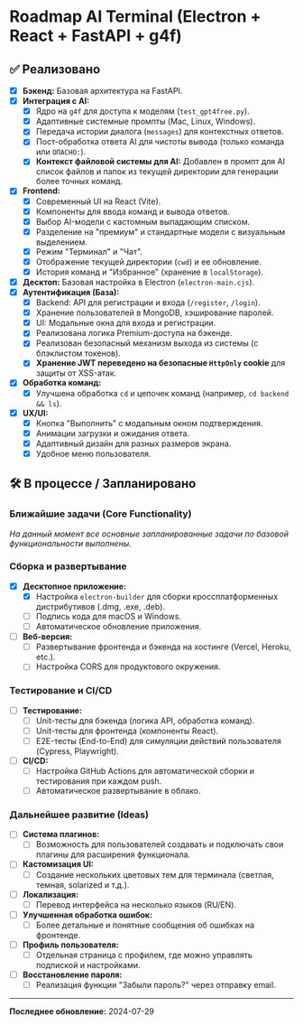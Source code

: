 # Roadmap AI Terminal (Electron + React + FastAPI + g4f)

## ✅ Реализовано
- [x] **Бэкенд:** Базовая архитектура на FastAPI.
- [x] **Интеграция с AI:**
    - [x] Ядро на `g4f` для доступа к моделям (`test_gpt4free.py`).
    - [x] Адаптивные системные промпты (Mac, Linux, Windows).
    - [x] Передача истории диалога (`messages`) для контекстных ответов.
    - [x] Пост-обработка ответа AI для чистоты вывода (только команда или `ОПАСНО:`).
    - [x] **Контекст файловой системы для AI:** Добавлен в промпт для AI список файлов и папок из текущей директории для генерации более точных команд.
- [x] **Frontend:**
    - [x] Современный UI на React (Vite).
    - [x] Компоненты для ввода команд и вывода ответов.
    - [x] Выбор AI-модели с кастомным выпадающим списком.
    - [x] Разделение на "премиум" и стандартные модели с визуальным выделением.
    - [x] Режим "Терминал" и "Чат".
    - [x] Отображение текущей директории (`cwd`) и ее обновление.
    - [x] История команд и "Избранное" (хранение в `localStorage`).
- [x] **Десктоп:** Базовая настройка в Electron (`electron-main.cjs`).
- [x] **Аутентификация (База):**
    - [x] Backend: API для регистрации и входа (`/register`, `/login`).
    - [x] Хранение пользователей в MongoDB, хэширование паролей.
    - [x] UI: Модальные окна для входа и регистрации.
    - [x] Реализована логика Premium-доступа на бэкенде.
    - [x] Реализован безопасный механизм выхода из системы (с блэклистом токенов).
    - [x] **Хранение JWT переведено на безопасные `HttpOnly` cookie** для защиты от XSS-атак.
- [x] **Обработка команд:**
    - [x] Улучшена обработка `cd` и цепочек команд (например, `cd backend && ls`).
- [x] **UX/UI:**
    - [x] Кнопка "Выполнить" с модальным окном подтверждения.
    - [x] Анимации загрузки и ожидания ответа.
    - [x] Адаптивный дизайн для разных размеров экрана.
    - [x] Удобное меню пользователя.

## 🛠️ В процессе / Запланировано

### **Ближайшие задачи (Core Functionality)**
*На данный момент все основные запланированные задачи по базовой функциональности выполнены.*

### **Сборка и развертывание**
- [x] **Десктопное приложение:**
    - [x] Настройка `electron-builder` для сборки кроссплатформенных дистрибутивов (.dmg, .exe, .deb).
    - [ ] Подпись кода для macOS и Windows.
    - [ ] Автоматическое обновление приложения.
- [ ] **Веб-версия:**
    - [ ] Развертывание фронтенда и бэкенда на хостинге (Vercel, Heroku, etc.).
    - [ ] Настройка CORS для продуктового окружения.

### **Тестирование и CI/CD**
- [ ] **Тестирование:**
    - [ ] Unit-тесты для бэкенда (логика API, обработка команд).
    - [ ] Unit-тесты для фронтенда (компоненты React).
    - [ ] E2E-тесты (End-to-End) для симуляции действий пользователя (Cypress, Playwright).
- [ ] **CI/CD:**
    - [ ] Настройка GitHub Actions для автоматической сборки и тестирования при каждом push.
    - [ ] Автоматическое развертывание в облако.

### **Дальнейшее развитие (Ideas)**
- [ ] **Система плагинов:**
    - [ ] Возможность для пользователей создавать и подключать свои плагины для расширения функционала.
- [ ] **Кастомизация UI:**
    - [ ] Создание нескольких цветовых тем для терминала (светлая, темная, solarized и т.д.).
- [ ] **Локализация:**
    - [ ] Перевод интерфейса на несколько языков (RU/EN).
- [ ] **Улучшенная обработка ошибок:**
    - [ ] Более детальные и понятные сообщения об ошибках на фронтенде.
- [ ] **Профиль пользователя:**
    - [ ] Отдельная страница с профилем, где можно управлять подпиской и настройками.
- [ ] **Восстановление пароля:**
    - [ ] Реализация функции "Забыли пароль?" через отправку email.

---

**Последнее обновление:** 2024-07-29